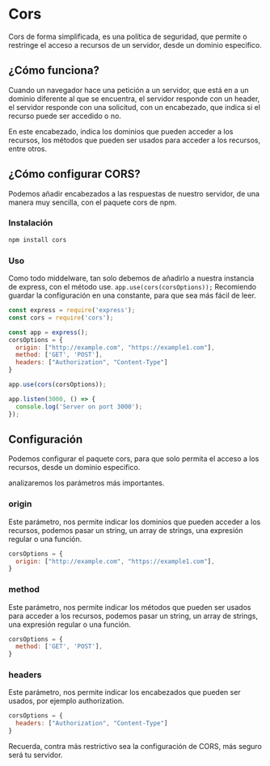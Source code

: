 # Cors

Cors de forma simplificada, es una política de seguridad, que permite o restringe el acceso a recursos de un servidor, desde un dominio especifico.

## ¿Cómo funciona?

Cuando un navegador hace una petición a un servidor, que está en a un dominio diferente al que se encuentra, el servidor responde con un header, el servidor responde con una solicitud, con un encabezado, que indica si el recurso puede ser accedido o no.

En este encabezado, indica los dominios que pueden acceder a los recursos, los métodos que pueden ser usados para acceder a los recursos, entre otros.

## ¿Cómo configurar CORS?

Podemos añadir encabezados a las respuestas de nuestro servidor, de una manera muy sencilla, con el paquete cors de npm.

### Instalación

```bash
npm install cors
```

### Uso

Como todo middelware, tan solo debemos de añadirlo a nuestra instancia de express, con el método use.
`app.use(cors(corsOptions));`
Recomiendo guardar la configuración en una constante, para que sea más fácil de leer.

```js
const express = require('express');
const cors = require('cors');

const app = express();
corsOptions = {
  origin: ["http://example.com", "https://example1.com"],
  method: ['GET', 'POST'],
  headers: ["Authorization", "Content-Type"]
}

app.use(cors(corsOptions));

app.listen(3000, () => {
  console.log('Server on port 3000');
});
```

## Configuración

Podemos configurar el paquete cors, para que solo permita el acceso a los recursos, desde un dominio especifico.

analizaremos los parámetros más importantes.

### origin

Este parámetro, nos permite indicar los dominios que pueden acceder a los recursos, podemos pasar un string, un array de strings, una expresión regular o una función.

```js
corsOptions = {
  origin: ["http://example.com", "https://example1.com"],
}
```

### method

Este parámetro, nos permite indicar los métodos que pueden ser usados para acceder a los recursos, podemos pasar un string, un array de strings, una expresión regular o una función.

```js
corsOptions = {
  method: ['GET', 'POST'],
}
```

### headers

Este parámetro, nos permite indicar los encabezados que pueden ser usados, por ejemplo authorization.

```js
corsOptions = {
  headers: ["Authorization", "Content-Type"]
}
```

  Recuerda, contra más restrictivo sea la configuración de CORS, más seguro será tu servidor.
